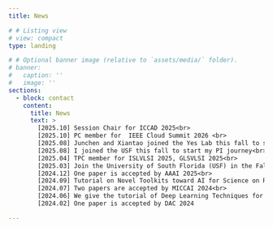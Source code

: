 ```yaml
---
title: News

# # Listing view
# view: compact
type: landing

# # Optional banner image (relative to `assets/media/` folder).
# banner:
#   caption: ''
#   image: ''
sections:
  - block: contact
    content:
      title: News
      text: >
        [2025.10] Session Chair for ICCAD 2025<br>
        [2025.10] PC member for  IEEE Cloud Summit 2026 <br>
        [2025.08] Junchen and Xiantao joined the Yes Lab this fall to start their PhD journey<br>
        [2025.08] I joined the USF this fall to start my PI journey<br>
        [2025.04] TPC member for ISLVLSI 2025, GLSVLSI 2025<br>
        [2025.03] Join the University of South Florida (USF) in the Fall 2025<br>
        [2024.12] One paper is accepted by AAAI 2025<br>
        [2024.09] Tutorial on Novel Toolkits toward AI for Science on Resource-Constrained Computing Systems at ESWEEK 2024<br>
        [2024.07] Two papers are accepted by MICCAI 2024<br>
        [2024.06] We give the tutorial of Deep Learning Techniques for Wave-Based Imaging at SIAM 2024<br>
        [2024.02] One paper is accepted by DAC 2024

---
```

